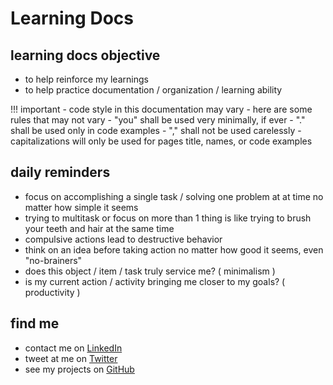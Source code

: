 # Learning Docs


## learning docs objective

* to help reinforce my learnings
* to help practice documentation / organization / learning ability

!!! important
    - code style in this documentation may vary
    - here are some rules that may not vary
    - "you" shall be used very minimally, if ever
    - "." shall be used only in code examples
    -  "," shall not be used carelessly
    - capitalizations will only be used for pages title, names, or code examples

## daily reminders

* focus on accomplishing a single task / solving one problem at at time no matter how simple it seems
* trying to multitask or focus on more than 1 thing is like trying to brush your teeth and hair at the same time
* compulsive actions lead to destructive behavior
* think on an idea before taking action no matter how good it seems, even "no-brainers"
* does this object / item / task truly service me? ( minimalism )
* is my current action / activity bringing me closer to my goals? ( productivity )

## find me

* contact me on  [LinkedIn](https://www.linkedin.com/in/justinaawd) 
* tweet at me on [Twitter](https://www.twitter.com/lovejustintyler)
* see my projects on [GitHub](https://www.github.com/justinsgithub)
